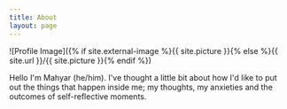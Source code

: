 ```yaml
---
title: About
layout: page
---
```

![Profile Image]({% if site.external-image %}{{ site.picture }}{% else %}{{ site.url }}/{{ site.picture }}{% endif %})

<p>Hello I'm Mahyar (he/him). I've thought a little bit about how I'd like to 
put out the things that happen inside me; my thoughts, my anxieties and the outcomes
of self-reflective moments.</p>